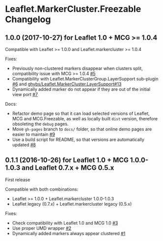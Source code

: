 # Leaflet.MarkerCluster.Freezable Changelog


## 1.0.0 (2017-10-27) for Leaflet 1.0 + MCG >= 1.0.4

Compatible with Leaflet >= 1.0.0 and Leaflet.markercluster >= 1.0.4

Fixes:

- Previously non-clustered markers disappear when clusters split, compatibility issue with MCG >= 1.0.4 [#5](https://github.com/ghybs/Leaflet.MarkerCluster.Freezable/issues/5)
- Compatibility with Leaflet.MarkerClusterGroup.LayerSupport sub-plugin [#6](https://github.com/ghybs/Leaflet.MarkerCluster.Freezable/issues/6) and [ghybs/Leaflet.MarkerCluster.LayerSupport#13](https://github.com/ghybs/Leaflet.MarkerCluster.LayerSupport/issues/13)
- Dynamically added marker do not appear if they are out of the initial view port [#7](https://github.com/ghybs/Leaflet.MarkerCluster.Freezable/issues/7)

Docs:

- Refactor demo page so that it can load selected versions of Leaflet, MCG and MCG.Freezable, as well as locally built `dist` version, therefore obsoleting the `debug` pages.
- Move `gh-pages` branch to `docs/` folder, so that online demo pages are easier to maintain [#9](https://github.com/ghybs/Leaflet.MarkerCluster.Freezable/issues/9)
- Use a build script for README, so that versions are automatically updated [#8](https://github.com/ghybs/Leaflet.MarkerCluster.Freezable/issues/8)



## 0.1.1 (2016-10-26) for Leaflet 1.0 + MCG 1.0.0-1.0.3 and Leaflet 0.7.x + MCG 0.5.x

First release

Compatible with both combinations:

- Leaflet >= 1.0.0 + Leaflet.markercluster 1.0.0-1.0.3
- Leaflet legacy (0.7.x) + Leaflet.markercluster legacy (0.5.x)

Fixes:

- Check compatibility with Leaflet 1.0 and MCG 1.0 [#3](https://github.com/ghybs/Leaflet.MarkerCluster.Freezable/issues/3)
- Use proper UMD wrapper [#2](https://github.com/ghybs/Leaflet.MarkerCluster.Freezable/issues/2)
- Dynamically added markers always appear clustered [#1](https://github.com/ghybs/Leaflet.MarkerCluster.Freezable/issues/1)
